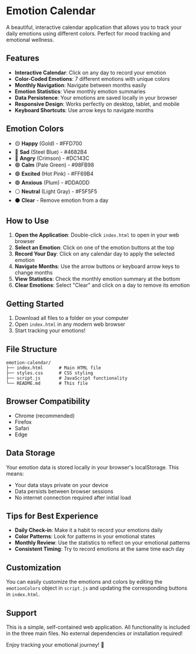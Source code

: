 # Emotion Calendar

A beautiful, interactive calendar application that allows you to track your daily emotions using different colors. Perfect for mood tracking and emotional wellness.

## Features

- **Interactive Calendar**: Click on any day to record your emotion
- **Color-Coded Emotions**: 7 different emotions with unique colors
- **Monthly Navigation**: Navigate between months easily
- **Emotion Statistics**: View monthly emotion summaries
- **Data Persistence**: Your emotions are saved locally in your browser
- **Responsive Design**: Works perfectly on desktop, tablet, and mobile
- **Keyboard Shortcuts**: Use arrow keys to navigate months

## Emotion Colors

- 🟡 **Happy** (Gold) - #FFD700
- 🔵 **Sad** (Steel Blue) - #4682B4
- 🔴 **Angry** (Crimson) - #DC143C
- 🟢 **Calm** (Pale Green) - #98FB98
- 🟣 **Excited** (Hot Pink) - #FF69B4
- 🟣 **Anxious** (Plum) - #DDA0DD
- ⚪ **Neutral** (Light Gray) - #F5F5F5
- ⚫ **Clear** - Remove emotion from a day

## How to Use

1. **Open the Application**: Double-click `index.html` to open in your web browser
2. **Select an Emotion**: Click on one of the emotion buttons at the top
3. **Record Your Day**: Click on any calendar day to apply the selected emotion
4. **Navigate Months**: Use the arrow buttons or keyboard arrow keys to change months
5. **View Statistics**: Check the monthly emotion summary at the bottom
6. **Clear Emotions**: Select "Clear" and click on a day to remove its emotion

## Getting Started

1. Download all files to a folder on your computer
2. Open `index.html` in any modern web browser
3. Start tracking your emotions!

## File Structure

```
emotion-calendar/
├── index.html      # Main HTML file
├── styles.css      # CSS styling
├── script.js       # JavaScript functionality
└── README.md       # This file
```

## Browser Compatibility

- Chrome (recommended)
- Firefox
- Safari
- Edge

## Data Storage

Your emotion data is stored locally in your browser's localStorage. This means:
- Your data stays private on your device
- Data persists between browser sessions
- No internet connection required after initial load

## Tips for Best Experience

- **Daily Check-in**: Make it a habit to record your emotions daily
- **Color Patterns**: Look for patterns in your emotional states
- **Monthly Review**: Use the statistics to reflect on your emotional patterns
- **Consistent Timing**: Try to record emotions at the same time each day

## Customization

You can easily customize the emotions and colors by editing the `emotionColors` object in `script.js` and updating the corresponding buttons in `index.html`.

## Support

This is a simple, self-contained web application. All functionality is included in the three main files. No external dependencies or installation required!

Enjoy tracking your emotional journey! 🌟